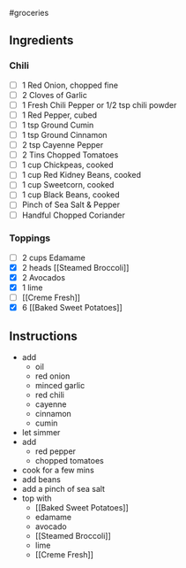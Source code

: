 #groceries 
## Ingredients 
### Chili
- [ ] 1 Red Onion, chopped fine 
- [ ] 2 Cloves of Garlic  
- [ ] 1 Fresh Chili Pepper or 1/2 tsp chili powder
- [ ] 1 Red Pepper, cubed  
- [ ] 1 tsp Ground Cumin    
- [ ] 1 tsp Ground Cinnamon  
- [ ] 2 tsp Cayenne Pepper  
- [ ] 2 Tins Chopped Tomatoes  
- [ ] 1 cup Chickpeas, cooked  
- [ ] 1 cup Red Kidney Beans, cooked  
- [ ] 1 cup Sweetcorn, cooked  
- [ ] 1 cup Black Beans, cooked
- [ ] Pinch of Sea Salt & Pepper  
- [ ] Handful Chopped Coriander
### Toppings
- [ ] 2 cups Edamame  
- [x] 2 heads [[Steamed Broccoli]]
- [x] 2 Avocados
- [x] 1 lime
- [ ] [[Creme Fresh]]
- [x] 6 [[Baked Sweet Potatoes]]
## Instructions

- add 
	- oil
	- red onion
	- minced garlic
	- red chili
	- cayenne 
	- cinnamon
	- cumin
- let simmer
- add 
	- red pepper
	- chopped tomatoes
- cook for a few mins
- add beans
- add a pinch of sea salt
- top with 
	- [[Baked Sweet Potatoes]]
	- edamame
	- avocado
	- [[Steamed Broccoli]]
	- lime
	- [[Creme Fresh]]